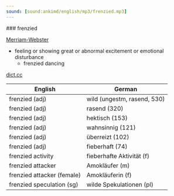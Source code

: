 ```yaml
---
sound: [sound:ankimd/english/mp3/frenzied.mp3]
---
```


\### frenzied

[Merriam-Webster](https://www.merriam-webster.com/dictionary/frenzied)

- feeling or showing great or abnormal excitement or emotional disturbance
    - frenzied dancing

[dict.cc](https://www.dict.cc/frenzied)

| English        | German       |
| -------------- | ------------ |
| frenzied (adj) | wild (ungestm, rasend, 530) |
| frenzied (adj) | rasend (320) |
| frenzied (adj) | hektisch (153) |
| frenzied (adj) | wahnsinnig (121) |
| frenzied (adj) | überreizt (102) |
| frenzied (adj) | fieberhaft (74) |
| frenzied activity | fieberhafte Aktivität (f) |
| frenzied attacker | Amokläufer (m) |
| frenzied attacker (female) | Amokläuferin (f) |
| frenzied speculation (sg) | wilde Spekulationen (pl) |
